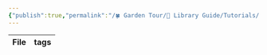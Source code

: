 ```yaml
---
{"publish":true,"permalink":"/🍀 Garden Tour/🧰 Library Guide/Tutorials/Index of this library's ACCESS folder descriptions.md","title":"Index of this library's ACCESS folder descriptions","created":"2022-06-23","modified":"2023-03-14","published":"2025-07-09T02:03:00.645+08:00","tags":["dataview"],"cssclasses":""}
---
```


| File | tags |
| ---- | ---- |
 